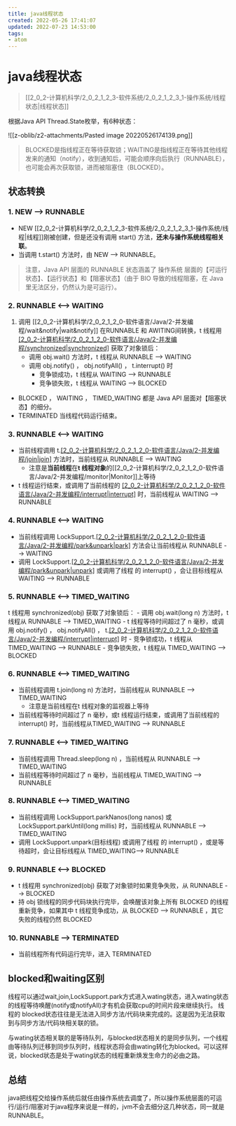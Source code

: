 ```yaml
---
title: java线程状态
created: 2022-05-26 17:41:07
updated: 2022-07-23 14:53:00
tags: 
- atom
---
```

# java线程状态

> [[2_0_2-计算机科学/2_0_2_1_2_3-软件系统/2_0_2_1_2_3_1-操作系统/线程状态|线程状态]]

根据Java API Thread.State枚举，有6种状态：

![[z-oblib/z2-attachments/Pasted image 20220526174139.png]]

> BLOCKED是指线程正在等待获取锁；WAITING是指线程正在等待其他线程发来的通知（notify），收到通知后，可能会顺序向后执行（RUNNABLE），也可能会再次获取锁，进而被阻塞住（BLOCKED）。

## 状态转换

### 1. NEW --> RUNNABLE
- NEW [[2_0_2-计算机科学/2_0_2_1_2_3-软件系统/2_0_2_1_2_3_1-操作系统/线程|线程]]刚被创建，但是还没有调用 start() 方法，**还未与操作系统线程相关联**。
- 当调用 t.start() 方法时，由 NEW --> RUNNABLE。

> 注意，Java API 层面的 RUNNABLE 状态涵盖了 操作系统 层面的【可运行状态】、【运行状态】和【阻塞状态】（由于 BIO 导致的线程阻塞，在 Java 里无法区分，仍然认为是可运行）。

### 2. RUNNABLE <--> WAITING
1. 调用 [[2_0_2-计算机科学/2_0_2_1_2_0-软件语言/Java/2-并发编程/wait&notify|wait&notify]] 在RUNNABLE 和 AWITING间转换，t 线程用 [[2_0_2-计算机科学/2_0_2_1_2_0-软件语言/Java/2-并发编程/synchronized|synchronized]](obj) 获取了对象锁后：
	- 调用 obj.wait() 方法时，t 线程从 RUNNABLE --> WAITING
	- 调用 obj.notify() ， obj.notifyAll() ， t.interrupt() 时
		- 竞争锁成功，t 线程从 WAITING --> RUNNABLE 
		- 竞争锁失败，t 线程从 WAITING --> BLOCKED 
- BLOCKED ， WAITING ， TIMED_WAITING 都是 Java API 层面对【阻塞状态】的细分。
- TERMINATED 当线程代码运行结束。

### 3. RUNNABLE <--> WAITING

- 当前线程调用 t.[[2_0_2-计算机科学/2_0_2_1_2_0-软件语言/Java/2-并发编程/join|join]]() 方法时，当前线程从 RUNNABLE --> WAITING
	- 注意是**当前线程**在**t 线程对象**的[[2_0_2-计算机科学/2_0_2_1_2_0-软件语言/Java/2-并发编程/monitor|Monitor]]上等待
- t 线程运行结束，或调用了当前线程的 [[2_0_2-计算机科学/2_0_2_1_2_0-软件语言/Java/2-并发编程/interrupt|interrupt]]() 时，当前线程从 WAITING --> RUNNABLE

### 4. RUNNABLE <--> WAITING

- 当前线程调用 LockSupport.[[2_0_2-计算机科学/2_0_2_1_2_0-软件语言/Java/2-并发编程/park&unpark|park]]() 方法会让当前线程从 RUNNABLE --> WAITING
- 调用 LockSupport.[[2_0_2-计算机科学/2_0_2_1_2_0-软件语言/Java/2-并发编程/park&unpark|unpark]](目标线程) 或调用了线程 的 interrupt() ，会让目标线程从WAITING --> RUNNABLE

### 5. RUNNABLE <--> TIMED_WAITING

t 线程用 synchronized(obj) 获取了对象锁后：
	- 调用 obj.wait(long n) 方法时，t 线程从 RUNNABLE --> TIMED_WAITING
	- t 线程等待时间超过了 n 毫秒，或调用 obj.notify() ， obj.notifyAll() ， t.[[2_0_2-计算机科学/2_0_2_1_2_0-软件语言/Java/2-并发编程/interrupt|interrupt]]() 时
		- 竞争锁成功，t 线程从 TIMED_WAITING --> RUNNABLE 
		- 竞争锁失败，t 线程从 TIMED_WAITING --> BLOCKED 

### 6. RUNNABLE <--> TIMED_WAITING

- 当前线程调用 t.join(long n) 方法时，当前线程从 RUNNABLE --> TIMED_WAITING
	- 注意是当前线程在t 线程对象的监视器上等待
- 当前线程等待时间超过了 n 毫秒，或t 线程运行结束，或调用了当前线程的 interrupt() 时，当前线程从TIMED_WAITING --> RUNNABLE

### 7. RUNNABLE <--> TIMED_WAITING

- 当前线程调用 Thread.sleep(long n) ，当前线程从 RUNNABLE --> TIMED_WAITING 
- 当前线程等待时间超过了 n 毫秒，当前线程从 TIMED_WAITING --> RUNNABLE 

### 8. RUNNABLE <--> TIMED_WAITING

- 当前线程调用 LockSupport.parkNanos(long nanos) 或 LockSupport.parkUntil(long millis) 时，当前线程从 RUNNABLE --> TIMED_WAITING
- 调用 LockSupport.unpark(目标线程) 或调用了线程 的 interrupt() ，或是等待超时，会让目标线程从 TIMED_WAITING--> RUNNABLE

### 9. RUNNABLE <--> BLOCKED

- t 线程用 synchronized(obj) 获取了对象锁时如果竞争失败，从 RUNNABLE --> BLOCKED 
- 持 obj 锁线程的同步代码块执行完毕，会唤醒该对象上所有 BLOCKED 的线程重新竞争，如果其中 t 线程竞争成功，从 BLOCKED --> RUNNABLE ，其它失败的线程仍然 BLOCKED 

### 10. RUNNABLE --> TERMINATED

- 当前线程所有代码运行完毕，进入 TERMINATED


## blocked和waiting区别

线程可以通过wait,join,LockSupport.park方式进入wating状态，进入wating状态的线程等待唤醒(notify或notifyAll)才有机会获取cpu的时间片段来继续执行。
线程的 blocked状态往往是无法进入同步方法/代码块来完成的。这是因为无法获取到与同步方法/代码块相关联的锁。

与wating状态相关联的是等待队列，与blocked状态相关的是同步队列，一个线程由等待队列迁移到同步队列时，线程状态将会由wating转化为blocked。可以这样说，blocked状态是处于wating状态的线程重新焕发生命力的必由之路。

 ## 总结

java把线程交给操作系统后就任由操作系统去调度了，所以操作系统层面的可运行/运行/阻塞对于java程序来说是一样的，jvm不会去细分这几种状态，同一就是RUNNABLE。
